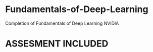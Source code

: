 # Fundamentals-of-Deep-Learning
Completion of Fundamentals of Deep Learning NVIDIA
# ASSESMENT INCLUDED

